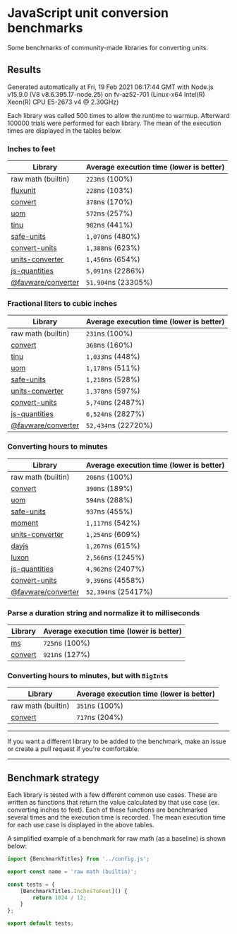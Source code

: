 # JavaScript unit conversion benchmarks

Some benchmarks of community-made libraries for converting units.

## Results

<!-- beginblock(results) -->

Generated automatically at Fri, 19 Feb 2021 06:17:44 GMT with Node.js v15.9.0 (V8 v8.6.395.17-node.25) on fv-az52-701 (Linux-x64 Intel(R) Xeon(R) CPU E5-2673 v4 @ 2.30GHz)

Each library was called 500 times to allow the runtime to warmup.
Afterward 100000 trials were performed for each library.
The mean of the execution times are displayed in the tables below.

### Inches to feet

| Library                                                            | Average execution time (lower is better) |
| ------------------------------------------------------------------ | ---------------------------------------- |
| raw math (builtin)                                                 | `223`ns (100%)                           |
| [fluxunit](https://npmjs.com/package/fluxunit)                     | `228`ns (103%)                           |
| [convert](https://npmjs.com/package/convert)                       | `378`ns (170%)                           |
| [uom](https://npmjs.com/package/uom)                               | `572`ns (257%)                           |
| [tinu](https://npmjs.com/package/tinu)                             | `982`ns (441%)                           |
| [safe-units](https://npmjs.com/package/safe-units)                 | `1,070`ns (480%)                         |
| [convert-units](https://npmjs.com/package/convert-units)           | `1,388`ns (623%)                         |
| [units-converter](https://npmjs.com/package/units-converter)       | `1,456`ns (654%)                         |
| [js-quantities](https://npmjs.com/package/js-quantities)           | `5,091`ns (2286%)                        |
| [@favware/converter](https://npmjs.com/package/@favware/converter) | `51,904`ns (23305%)                      |

### Fractional liters to cubic inches

| Library                                                            | Average execution time (lower is better) |
| ------------------------------------------------------------------ | ---------------------------------------- |
| raw math (builtin)                                                 | `231`ns (100%)                           |
| [convert](https://npmjs.com/package/convert)                       | `368`ns (160%)                           |
| [tinu](https://npmjs.com/package/tinu)                             | `1,033`ns (448%)                         |
| [uom](https://npmjs.com/package/uom)                               | `1,178`ns (511%)                         |
| [safe-units](https://npmjs.com/package/safe-units)                 | `1,218`ns (528%)                         |
| [units-converter](https://npmjs.com/package/units-converter)       | `1,378`ns (597%)                         |
| [convert-units](https://npmjs.com/package/convert-units)           | `5,740`ns (2487%)                        |
| [js-quantities](https://npmjs.com/package/js-quantities)           | `6,524`ns (2827%)                        |
| [@favware/converter](https://npmjs.com/package/@favware/converter) | `52,434`ns (22720%)                      |

### Converting hours to minutes

| Library                                                            | Average execution time (lower is better) |
| ------------------------------------------------------------------ | ---------------------------------------- |
| raw math (builtin)                                                 | `206`ns (100%)                           |
| [convert](https://npmjs.com/package/convert)                       | `390`ns (189%)                           |
| [uom](https://npmjs.com/package/uom)                               | `594`ns (288%)                           |
| [safe-units](https://npmjs.com/package/safe-units)                 | `937`ns (455%)                           |
| [moment](https://npmjs.com/package/moment)                         | `1,117`ns (542%)                         |
| [units-converter](https://npmjs.com/package/units-converter)       | `1,254`ns (609%)                         |
| [dayjs](https://npmjs.com/package/dayjs)                           | `1,267`ns (615%)                         |
| [luxon](https://npmjs.com/package/luxon)                           | `2,566`ns (1245%)                        |
| [js-quantities](https://npmjs.com/package/js-quantities)           | `4,962`ns (2407%)                        |
| [convert-units](https://npmjs.com/package/convert-units)           | `9,396`ns (4558%)                        |
| [@favware/converter](https://npmjs.com/package/@favware/converter) | `52,394`ns (25417%)                      |

### Parse a duration string and normalize it to milliseconds

| Library                                      | Average execution time (lower is better) |
| -------------------------------------------- | ---------------------------------------- |
| [ms](https://npmjs.com/package/ms)           | `725`ns (100%)                           |
| [convert](https://npmjs.com/package/convert) | `921`ns (127%)                           |

### Converting hours to minutes, but with `BigInt`s

| Library                                      | Average execution time (lower is better) |
| -------------------------------------------- | ---------------------------------------- |
| raw math (builtin)                           | `351`ns (100%)                           |
| [convert](https://npmjs.com/package/convert) | `717`ns (204%)                           |

<!-- endblock(results) -->

---

If you want a different library to be added to the benchmark, make an issue or create a pull request if you're comfortable.

---

## Benchmark strategy

Each library is tested with a few different common use cases.
These are written as functions that return the value calculated by that use case (ex. converting inches to feet).
Each of these functions are benchmarked several times and the execution time is recorded.
The mean execution time for each use case is displayed in the above tables.

A simplified example of a benchmark for raw math (as a baseline) is shown below:

```js
import {BenchmarkTitles} from '../config.js';

export const name = 'raw math (builtin)';

const tests = {
	[BenchmarkTitles.InchesToFeet]() {
		return 1024 / 12;
	}
};

export default tests;
```
